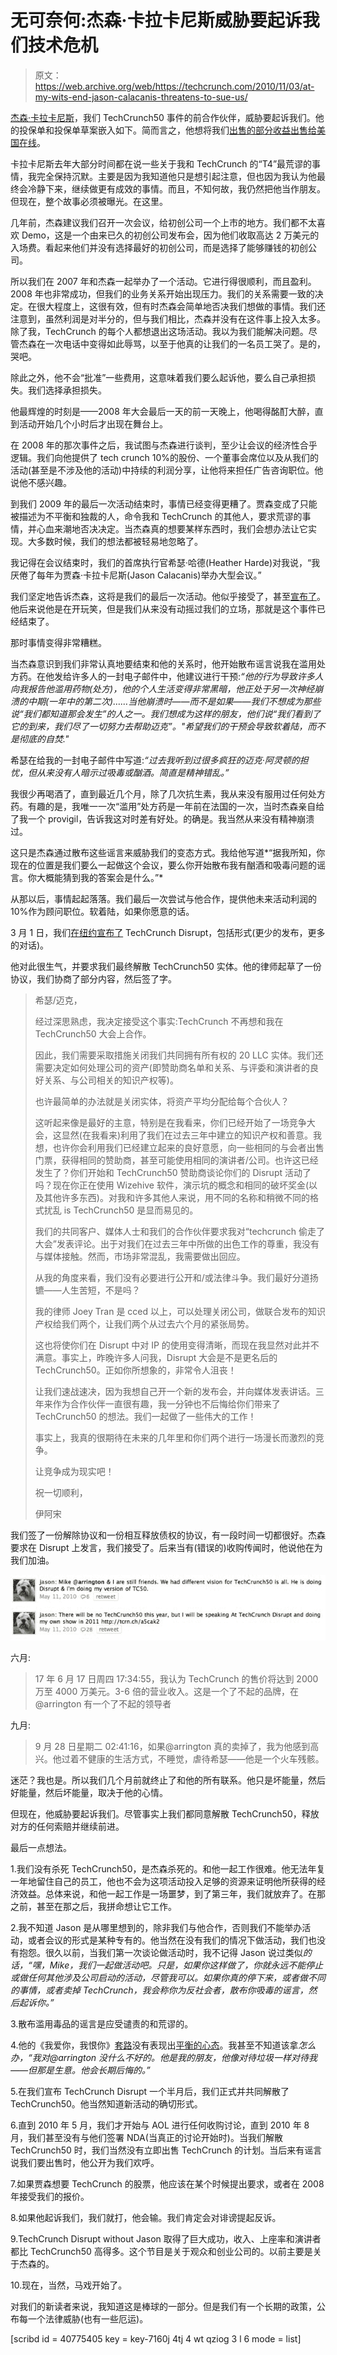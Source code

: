# 无可奈何:杰森·卡拉卡尼斯威胁要起诉我们技术危机

> 原文：<https://web.archive.org/web/https://techcrunch.com/2010/11/03/at-my-wits-end-jason-calacanis-threatens-to-sue-us/>

[杰森·卡拉卡尼斯](https://web.archive.org/web/20230209002234/http://www.crunchbase.com/person/jason-calacanis)，我们 TechCrunch50 事件的前合作伙伴，威胁要起诉我们。他的投保单和投保单草案嵌入如下。简而言之，他想将我们[出售的部分收益出售给美国在线](https://web.archive.org/web/20230209002234/https://techcrunch.com/2010/09/28/why-we-sold-techcrunch-to-aol-and-where-we-go-from-here/)。

卡拉卡尼斯去年大部分时间都在说一些关于我和 TechCrunch 的“T4”最荒谬的事情，我完全保持沉默。主要是因为我知道他只是想引起注意，但也因为我认为他最终会冷静下来，继续做更有成效的事情。而且，不知何故，我仍然把他当作朋友。但现在，整个故事必须被曝光。在这里。

几年前，杰森建议我们召开一次会议，给初创公司一个上市的地方。我们都不太喜欢 Demo，这是一个由来已久的初创公司发布会，因为他们收取高达 2 万美元的入场费。看起来他们并没有选择最好的初创公司，而是选择了能够赚钱的初创公司。

所以我们在 2007 年和杰森一起举办了一个活动。它进行得很顺利，而且盈利。2008 年也非常成功，但我们的业务关系开始出现压力。我们的关系需要一致的决定。在很大程度上，这很有效，但有时杰森会简单地否决我们想做的事情。我们还注意到，虽然利润是对半分的，但与我们相比，杰森并没有在这件事上投入太多。除了我，TechCrunch 的每个人都想退出这场活动。我以为我们能解决问题。尽管杰森在一次电话中变得如此辱骂，以至于他真的让我们的一名员工哭了。是的，哭吧。

除此之外，他不会“批准”一些费用，这意味着我们要么起诉他，要么自己承担损失。我们选择承担损失。

他最辉煌的时刻是——2008 年大会最后一天的前一天晚上，他喝得酩酊大醉，直到活动开始几个小时后才出现在舞台上。

在 2008 年的那次事件之后，我试图与杰森进行谈判，至少让会议的经济性合乎逻辑。我们向他提供了 tech crunch 10%的股份、一个董事会席位以及从我们的活动(甚至是不涉及他的活动)中持续的利润分享，让他将来担任广告咨询职位。他说他不感兴趣。

到我们 2009 年的最后一次活动结束时，事情已经变得更糟了。贾森变成了只能被描述为不平衡和独裁的人，命令我和 TechCrunch 的其他人，要求荒谬的事情，并心血来潮地否决决定。当杰森真的想要某样东西时，我们会想办法让它实现。大多数时候，我们的想法都被轻易地忽略了。

我记得在会议结束时，我们的首席执行官希瑟·哈德(Heather Harde)对我说，“我厌倦了每年为贾森·卡拉卡尼斯(Jason Calacanis)举办大型会议。”

我们坚定地告诉杰森，这将是我们的最后一次活动。他似乎接受了，甚至[宣布了](https://web.archive.org/web/20230209002234/http://venturebeat.com/2009/09/16/tc50-techcrunch50-founders-feud-its-over/)。他后来说他是在开玩笑，但是我们从来没有动摇过我们的立场，那就是这个事件已经结束了。

那时事情变得非常糟糕。

当杰森意识到我们非常认真地要结束和他的关系时，他开始散布谣言说我在滥用处方药。在他发给许多人的一封电子邮件中，他建议进行干预:*“他的行为导致许多人向我报告他滥用药物(处方)，他的个人生活变得非常黑暗，他正处于另一次神经崩溃的中期(一年中的第二次)……当他崩溃时——而不是如果——我们不想成为那些说“我们都知道那会发生”的人之一。我们想成为这样的朋友，他们说“我们看到了它的到来，我们尽了一切努力去帮助迈克”。"希望我们的干预会导致软着陆，而不是彻底的自焚."*

希瑟在给我的一封电子邮件中写道:*“过去我听到过很多疯狂的迈克·阿灵顿的担忧，但从来没有人暗示过吸毒或酗酒。简直是精神错乱。”*

我很少再喝酒了，直到最近几个月，除了几次抗生素，我从来没有服用过任何处方药。有趣的是，我唯一一次“滥用”处方药是一年前在法国的一次，当时杰森亲自给了我一个 provigil，告诉我这对时差有好处。的确是。我当然从来没有精神崩溃过。

这只是杰森通过散布这些谣言来威胁我们的变态方式。我给他写道*“据我所知，你现在的位置是我们要么一起做这个会议，要么你开始散布我有酗酒和吸毒问题的谣言。你大概能猜到我的答案会是什么。”*

从那以后，事情起起落落。我们最后一次尝试与他合作，提供他未来活动利润的 10%作为顾问职位。软着陆，如果你愿意的话。

3 月 1 日，我们[在纽约宣布了](https://web.archive.org/web/20230209002234/https://techcrunch.com/2010/03/01/techcrunch-disrupt-ny-2010/) TechCrunch Disrupt，包括形式(更少的发布，更多的对话)。

他对此很生气，并要求我们最终解散 TechCrunch50 实体。他的律师起草了一份协议，我们协商了部分内容，然后签了字。

> 希瑟/迈克，
> 
> 经过深思熟虑，我决定接受这个事实:TechCrunch 不再想和我在 TechCrunch50 大会上合作。
> 
> 因此，我们需要采取措施关闭我们共同拥有所有权的 20 LLC 实体。我们还需要决定如何处理公司的资产(即赞助商名单和关系、与评委和演讲者的良好关系、与公司相关的知识产权等)。
> 
> 也许最简单的办法就是关闭实体，将资产平均分配给每个合伙人？
> 
> 这听起来像是最好的主意，特别是在我看来，你们已经开始了一场竞争大会，这显然(在我看来)利用了我们在过去三年中建立的知识产权和善意。我想，也许你会利用我们已经建立起来的良好意愿，向一些相同的与会者出售门票，获得相同的赞助商，甚至可能使用相同的演讲者/公司。也许这已经发生了？你们开始和 TechCrunch50 赞助商谈论你们的 Disrupt 活动了吗？现在你正在使用 Wizehive 软件，演示坑的概念和相同的破坏奖金(以及其他许多东西)。对我和许多其他人来说，用不同的名称和稍微不同的格式扰乱 is TechCrunch50 是显而易见的。
> 
> 我们的共同客户、媒体人士和我们的合作伙伴要求我对“techcrunch 偷走了大会”发表评论。出于对我们在过去三年中所做的出色工作的尊重，我没有与媒体接触。然而，市场非常混乱，我需要做出回应。
> 
> 从我的角度来看，我们没有必要进行公开和/或法律斗争。我们最好分道扬镳——人生苦短，不是吗？
> 
> 我的律师 Joey Tran 是 cced 以上，可以处理关闭公司，做联合发布的知识产权给我们两个，让我们两个从过去六个月的紧张局势。
> 
> 这也将使你们在 Disrupt 中对 IP 的使用变得清晰，而现在我显然对此并不满意。事实上，昨晚许多人问我，Disrupt 大会是不是更名后的 TechCrunch50。正如你所想象的，非常令人沮丧！
> 
> 让我们速战速决，因为我想自己开一个新的发布会，并向媒体发表讲话。三年来作为合作伙伴一直很有趣，我一分钟也不后悔给你们带来了 TechCrunch50 的想法。我们一起做了一些伟大的工作！
> 
> 事实上，我真的很期待在未来的几年里和你们两个进行一场漫长而激烈的竞争。
> 
> 让竞争成为现实吧！
> 
> 祝一切顺利，
> 
> 伊阿宋

我们签了一份解除协议和一份相互释放债权的协议，有一段时间一切都很好。杰森要求在 Disrupt 上发言，我们接受了。后来当有(错误的)收购传闻时，他说他在为我们加油。

![](img/99192ee84ec6ae2189b4aacb25cb6541.png)


六月:

> 17 年 6 月 17 日周四 17:34:55，我认为 TechCrunch 的售价将达到 2000 万至 4000 万美元。3-6 倍的营业收入。这是一个了不起的品牌，在@arrington 有一个了不起的领导者

九月:

> 9 月 28 日星期二 02:41:16，如果@arrington 真的卖掉了，我为他感到高兴。他过着不健康的生活方式，不睡觉，虐待希瑟——他是一个火车残骸。

迷茫？我也是。所以我们几个月前就终止了和他的所有联系。他只是坏能量，然后好能量，然后坏能量，取决于他的心情。

但现在，他威胁要起诉我们。尽管事实上我们都同意解散 TechCrunch50，释放对方的任何索赔并继续前进。

最后一点想法。

1.我们没有杀死 TechCrunch50，是杰森杀死的。和他一起工作很难。他无法年复一年地留住自己的员工，他也不会为这项活动投入足够的资源来证明他所获得的经济效益。总体来说，和他一起工作是一场噩梦，到了第三年，我们就放弃了。在那之前，甚至在那之后，我拼命想让它工作。

2.我不知道 Jason 是从哪里想到的，除非我们与他合作，否则我们不能举办活动，或者会议的形式是某种专有的。他当然在没有我们的情况下做活动，我们也没有抱怨。很久以前，当我们第一次谈论做活动时，我不记得 Jason 说过类似*的话，“嘿，Mike，我们一起做活动吧。只是，如果你这样做了，你就永远不能停止或做任何其他涉及公司启动的活动，尽管我可以。如果你真的停下来，或者做不同的事情，或者卖掉 TechCrunch，我会称你为反社会者，散布你吸毒的谣言，然后起诉你。”*

3.散布滥用毒品的谣言是应受谴责的和荒谬的。

4.他的《我爱你，我恨你》[套路](https://web.archive.org/web/20230209002234/http://www.businessinsider.com/calacanis-arrington-techcrunch-aol-2010-9)没有表现出[平衡的心态](https://web.archive.org/web/20230209002234/http://calacanis.com/2010/09/28/i-watch-this-clip-every-day-before-i-go-to-work-literally/)。我甚至不知道该拿*怎么办，“我对@arrington 没什么不好的。他是我的朋友，他像对待垃圾一样对待我——但那是生意。他会长期后悔的。”*

5.在我们宣布 TechCrunch Disrupt 一个半月后，我们正式并共同解散了 TechCrunch50。他当然知道新活动的确切形式。

6.直到 2010 年 5 月，我们才开始与 AOL 进行任何收购讨论，直到 2010 年 8 月，我们甚至没有与他们签署 NDA(当真正的讨论开始时)。当我们解散 TechCrunch50 时，我们当然没有立即出售 TechCrunch 的计划。当后来有谣言说我们要出售时，他公开为我们欢呼。

7.如果贾森想要 TechCrunch 的股票，他应该在某个时候提出要求，或者在 2008 年接受我们的报价。

8.如果他起诉我们，我们就打，他会输。我们肯定会对诽谤提起反诉。

9.TechCrunch Disrupt without Jason 取得了巨大成功，收入、上座率和演讲者都比 TechCrunch50 高得多。这个节目是关于观众和创业公司的。以前主要是关于杰森的。

10.现在，当然，马戏开始了。

对我们的新读者来说，我知道这是棒球的一部分。但是我们有一个长期的政策，公布每一个法律威胁(也有一些厄运)。

[scribd id = 40775405 key = key-7160j 4tj 4 wt qziog 3 l 6 mode = list]